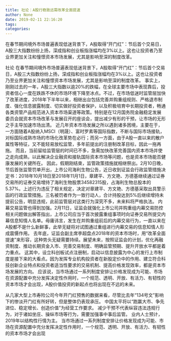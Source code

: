```yaml
---
title: 社论：A股行稳致远需改革全面提速
author: None
date: 2019-02-11 22:16:20
tags: 
categories: 
---
```

在春节期间境外市场普遍表现低迷背景下，A股取得“开门红”：节后首个交易日，A股三大指数纷纷上扬，深成指和创业板指涨幅均在3%以上。这也让投资者乃至业界更加关注和憧憬资本市场发展，尤其是影响至深的制度改革。
<!-- more -->
社论
在春节期间境外市场普遍表现低迷背景下，A股取得“开门红”：节后首个交易日，A股三大指数纷纷上扬，深成指和创业板指涨幅均在3%以上。这也让投资者乃至业界更加关注和憧憬资本市场发展，尤其是影响至深的制度改革。
事实上，刚刚过去的一年，A股三大指数以逾20%的跌幅，在全球主要市场中表现靠后，投资者信心一度在跌跌不休的市场环境下降至冰点。不过，在市场低迷时监管层加快了改革进度，2018年下半年以来，相继出台包括完善并购重组规则、严格退市制度、强化信息披露制度、切实做好投资者保护，以及积极培育中长期投资者，畅通各类资管产品规范进入资本市场渠道等政策。特别是在12月国务院金融稳定发展委员会就资本市场改革与发展召开的座谈会，提出减少有形的干预，让市场的无形之手主导加速市场出清。
近几年资本市场发展之所以遇到诸多困境，主要在于，一方面随着A股纳入MSCI（明晟）、富时罗素等国际指数，不断与国际市场接轨，对标国际成熟市场的市场化改革势在必行；而另一方面，由于A股一直以来的散户属性等特征，又不能轻易放松监管，多年前提出的注册制改革目标，因此一拖再拖。
而且，当前留给监管层的时间已不多，急需加快改革完善国内资本市场并使之走向成熟，以此解决企业融资和接轨国际资本市场等问题，也是资本市场能否健康发展的关键所在。
因此，假期刚结束，监管政策措施就相继祭出。2月10日晚，节后首张监管罚单开出，上市公司海利生物公告，近日收到证监会行政监管措施决定书：2018年10月18日至2018年11月1日，章建平、方文艳、方德基继续通过证券交易所的证券交易增持了海利生物股票34582315股，占海利生物总股本的5.37%。上述行为违反了相关规定，决定对章建平、方文艳、方德基采取出具警示函的行政监管措施。三名被罚者作为一致行动人，合计持股达到5%后继续增持未提前公告，明显违规，此前监管层对这类行为深究不多，未来料将严格执法。
内幕交易监管也得到加强。2月11日，证监会就强化上市公司并购重组内幕交易防控相关问题做出解答指出，上市公司应当于首次披露重组事项时向证券交易所提交内幕信息知情人名单。毋庸讳言，发生在并购重组前后的内幕交易行为，一直以来在A股都不是什么新鲜事，此举无疑将对试图通过重组进行内幕交易的信息知情人形成震慑作用。
去年底，证监会副主席李超盘点2018年的资本市场时，用“改革全面提速”来形容，这种势头无疑需要持续。展望未来，按照证监会的计划，优化再融资制度、推动长期资金入市、完善交易制度、明确监管预期、提升开放水平都是着力重点。
这其中，设立科创板试点注册制，启动以信息披露为中心的发行上市制度是接下来的大看点。因为发挥专业机构投资者在新股定价中的作用、建立符合科技创新企业特点和投资者适当性要求的交易机制、提高价格发现效率，都是资本市场发展的方向。
应该说，当市场通过一系列制度安排让价格发现成为可能、市场在资源配置中充分发挥决定性作用时，一个规范、透明、开放、有活力、有韧性的资本市场才会出现，A股价值投资的新起点也将出现在不远的未来。
 
 
从几家大型上市寿险公司今年开门红预售的数据来看，尽管比去年“134号文”影响下的惨淡开门红有所好转，但是整体仍表现承压。
中国太平将以“跑赢大市、争先进位、稳定增长、创造价值”为经营工作要求。
减少干预不代表纵容违法违规行为，对于诸如坐庄、操纵市场等行为，需要加强事中事后监管。
业内人士预计，2019年以结构性行情为主。
当市场通过一系列制度安排让价格发现成为可能、市场在资源配置中充分发挥决定性作用时，一个规范、透明、开放、有活力、有韧性的资本市场才会出现
